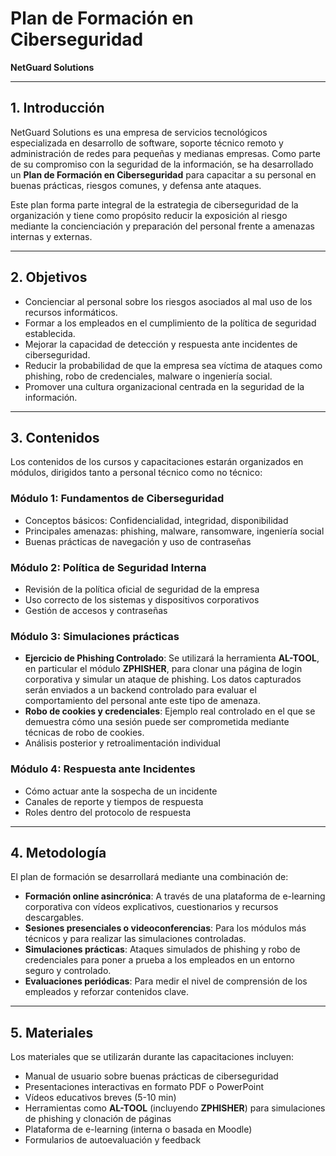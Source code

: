 # Plan de Formación en Ciberseguridad  
**NetGuard Solutions**

---

## 1. Introducción

NetGuard Solutions es una empresa de servicios tecnológicos especializada en desarrollo de software, soporte técnico remoto y administración de redes para pequeñas y medianas empresas. Como parte de su compromiso con la seguridad de la información, se ha desarrollado un **Plan de Formación en Ciberseguridad** para capacitar a su personal en buenas prácticas, riesgos comunes, y defensa ante ataques.

Este plan forma parte integral de la estrategia de ciberseguridad de la organización y tiene como propósito reducir la exposición al riesgo mediante la concienciación y preparación del personal frente a amenazas internas y externas.

---

## 2. Objetivos

- Concienciar al personal sobre los riesgos asociados al mal uso de los recursos informáticos.
- Formar a los empleados en el cumplimiento de la política de seguridad establecida.
- Mejorar la capacidad de detección y respuesta ante incidentes de ciberseguridad.
- Reducir la probabilidad de que la empresa sea víctima de ataques como phishing, robo de credenciales, malware o ingeniería social.
- Promover una cultura organizacional centrada en la seguridad de la información.

---

## 3. Contenidos

Los contenidos de los cursos y capacitaciones estarán organizados en módulos, dirigidos tanto a personal técnico como no técnico:

### Módulo 1: Fundamentos de Ciberseguridad
- Conceptos básicos: Confidencialidad, integridad, disponibilidad
- Principales amenazas: phishing, malware, ransomware, ingeniería social
- Buenas prácticas de navegación y uso de contraseñas

### Módulo 2: Política de Seguridad Interna
- Revisión de la política oficial de seguridad de la empresa
- Uso correcto de los sistemas y dispositivos corporativos
- Gestión de accesos y contraseñas

### Módulo 3: Simulaciones prácticas
- **Ejercicio de Phishing Controlado**: Se utilizará la herramienta **AL-TOOL**, en particular el módulo **ZPHISHER**, para clonar una página de login corporativa y simular un ataque de phishing. Los datos capturados serán enviados a un backend controlado para evaluar el comportamiento del personal ante este tipo de amenaza.
- **Robo de cookies y credenciales**: Ejemplo real controlado en el que se demuestra cómo una sesión puede ser comprometida mediante técnicas de robo de cookies.
- Análisis posterior y retroalimentación individual

### Módulo 4: Respuesta ante Incidentes
- Cómo actuar ante la sospecha de un incidente
- Canales de reporte y tiempos de respuesta
- Roles dentro del protocolo de respuesta

---

## 4. Metodología

El plan de formación se desarrollará mediante una combinación de:

- **Formación online asincrónica**: A través de una plataforma de e-learning corporativa con vídeos explicativos, cuestionarios y recursos descargables.
- **Sesiones presenciales o videoconferencias**: Para los módulos más técnicos y para realizar las simulaciones controladas.
- **Simulaciones prácticas**: Ataques simulados de phishing y robo de credenciales para poner a prueba a los empleados en un entorno seguro y controlado.
- **Evaluaciones periódicas**: Para medir el nivel de comprensión de los empleados y reforzar contenidos clave.

---

## 5. Materiales

Los materiales que se utilizarán durante las capacitaciones incluyen:

- Manual de usuario sobre buenas prácticas de ciberseguridad
- Presentaciones interactivas en formato PDF o PowerPoint
- Vídeos educativos breves (5-10 min)
- Herramientas como **AL-TOOL** (incluyendo **ZPHISHER**) para simulaciones de phishing y clonación de páginas
- Plataforma de e-learning (interna o basada en Moodle)
- Formularios de autoevaluación y feedback
